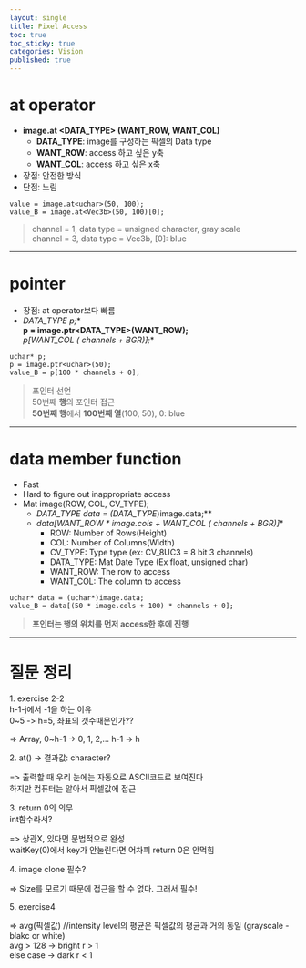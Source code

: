 ```yaml
---
layout: single
title: Pixel Access
toc: true
toc_sticky: true
categories: Vision
published: true
---
```


# at operator
* **image.at &#60;DATA_TYPE&#62; (WANT_ROW, WANT_COL)**
    * **DATA_TYPE**: image를 구성하는 픽셀의 Data type
    * **WANT_ROW**: access 하고 싶은 y축
    * **WANT_COL**: access 하고 싶은 x축
* 장점: 안전한 방식
* 단점: 느림

```
value = image.at<uchar>(50, 100);
value_B = image.at<Vec3b>(50, 100)[0];
```
> channel = 1, data type = unsigned character, gray scale<br/>
> channel = 3, data type = Vec3b, &#91;0&#93;: blue

--------------

# pointer
* 장점: at operator보다 빠름
* **DATA_TYPE* p;**
 <br/>**p = image.ptr&#60;DATA_TYPE&#62;(WANT_ROW);**
 <br/>**p&#91;WANT_COL (* channels + BGR)&#93;;**
```
uchar* p; 
p = image.ptr<uchar>(50); 
value_B = p[100 * channels + 0]; 
```
> 포인터 선언<br/>
> 50번째 **행**의 포인터 접근<br/>
> **50번째 행**에서 **100번째 열**(100, 50), 0: blue 

--------------

# data member function
* Fast
* Hard to figure out inappropriate access
* Mat image(ROW, COL, CV_TYPE);
    * **DATA_TYPE* data = (DATA_TYPE*)image.data;**
    * **data&#91;WANT_ROW * image.cols + WANT_COL (* channels + BGR)&#93;**
        * ROW: Number of Rows(Height)
        * COL: Number of Columns(Width)
        * CV_TYPE: Type type (ex: CV_8UC3 = 8 bit 3 channels)
        * DATA_TYPE: Mat Date Type (Ex float, unsigned char)
        * WANT_ROW: The row to access
        * WANT_COL: The column to access

```
uchar* data = (uchar*)image.data; 
value_B = data[(50 * image.cols + 100) * channels + 0];
```
> **포인터는 행의 위치를 먼저 access한 후에 진행**

------------

# 질문 정리
1\. exercise 2-2<br/>
   h-1-j에서 -1을 하는 이유<br/>
   0~5 -> h=5, 좌표의 갯수때문인가??<br/>
   
=> Array, 0~h-1 -> 0, 1, 2,... h-1 -> h

2\. at<uchar>() -> 결과값: character?

=> 출력할 때 우리 눈에는 자동으로 ASCII코드로 보여진다<br/>
   하지만 컴퓨터는 알아서 픽셀값에 접근
   
3\. return 0의 의무<br/>
   int함수라서?
   
=> 상관X, 있다면 문법적으로 완성<br/>
waitKey(0)에서 key가 안눌린다면 어차피 return 0은 안먹힘<br/>

4\. image clone 필수?

=> Size를 모르기 때문에 접근을 할 수 없다. 그래서 필수!

5\. exercise4

=> avg(픽셀값) //intensity level의 평균은 픽셀값의 평균과 거의 동일 (grayscale - blakc or white)<br/>
   avg > 128 -> bright r > 1<br/>
   else case -> dark   r < 1
